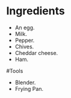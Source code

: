 # Ingredients
- An egg.
- Milk.
- Pepper.
- Chives. 
- Cheddar cheese.
- Ham.

#Tools
- Blender.
- Frying Pan.
